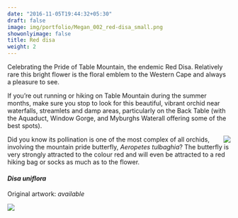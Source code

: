 ```yaml
---
date: "2016-11-05T19:44:32+05:30"
draft: false
image: img/portfolio/Megan_002_red-disa_small.png
showonlyimage: false
title: Red disa
weight: 2
---
```


Celebrating the Pride of Table Mountain, the endemic Red Disa. Relatively rare this bright flower is the floral emblem to the Western Cape and always a pleasure to see. 

<!--more-->
If you’re out running or hiking on Table Mountain during the summer months, make sure you stop to look for this beautiful, vibrant orchid near waterfalls, streamlets and damp areas, particularly on the Back Table (with the Aquaduct, Window Gorge, and Myburghs Waterall offering some of the best spots).

<img style="float: right;" src="/img/Aeropetes.JPG">

Did you know its pollination is one of the most complex of all orchids, involving the mountain pride butterfly, *Aeropetes tulbaghia*? The butterfly is very strongly attracted to the colour red and will even be attracted to a red hiking bag or socks as much as to the flower.

#### *Disa uniflora*
Original artwork: *available*

![][1]

[1]: /img/portfolio/Megan_002_red-disa.png